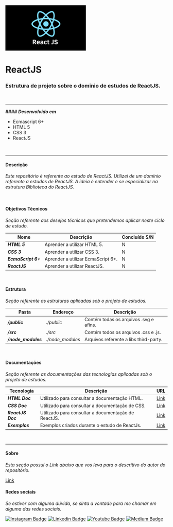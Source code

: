 <img src="https://github.com/DiegoJCordeiro/DiegoJCordeiro/blob/main/assets/reactjs_logo.png" width=250>

# ReactJS

### Estrutura de projeto sobre o dominio de estudos de ReactJS.

</br>

<hr>


**#### ***Desenvolvido em*****

- Ecmascript 6+
- HTML 5
- CSS 3
- ReactJS

</br>

<hr>


#### **Descrição**

*Este repositório é referente ao estudo de ReactJS. Utilizei de um dominio referente a estudos de ReactJS.
A ideia é entender e se especializar na estrutura Biblioteca do ReactJS.*

</br>

#### **Objetivos Técnicos**

*Seção referente aos desejos técnicos que pretendemos aplicar neste ciclo de estudo.*

| Nome                | Descrição                                   | Concluído S/N |
|---------------------| ------------------------------------------- | ------------- |
| ***HTML 5***        | Aprender a utilizar HTML 5.                 | N             |
| ***CSS 3***         | Aprender a utilizar CSS 3.                  | N             |
| ***EcmaScript 6+*** | Aprender a utilizar EcmaScript 6+.                  | N             |
| ***ReactJS***       | Aprender a utilizar ReactJS.                  | N             |

</br>

#### **Estrutura**

*Seção referente as estruturas aplicadas sob o projeto de estudos.*

| Pasta               | Endereço          | Descrição                              |
|---------------------| ----------------- |----------------------------------------|
| ***/public***       | *./public*       | Contém todas os arquivos .svg e afins. |
| ***/src***          | *./src*      | Contém todos os arquivos .css e .js.   |
| ***/node_modules*** | *./node_modules*        | Arquivos referente a libs third-party. |

</br>

#### **Documentações**

*Seção referente as documentações das tecnologias aplicadas sob o projeto de estudos.*

| Tecnologia        | Descrição                                           | URL                                                          |
|-------------------|-----------------------------------------------------| ------------------------------------------------------------ |
| ***HTML Doc***    | Utilizado para consultar a documentação HTML.       | [Link](https://developer.mozilla.org/pt-BR/docs/Web/HTML)                     |
| ***CSS Doc***     | Utilizado para consultar a documentação de CSS.     | [Link](https://developer.mozilla.org/pt-BR/docs/Web/CSS) |
| ***ReactJS Doc*** | Utilizado para consultar a documentação de ReactJS. | [Link](https://react.dev/learn) |
| ***Exemplos***    | Exemplos criados durante o estudo de ReactJs.       | [Link](./docs/pages/Examples.md)                             |

</br>

<hr>


#### **Sobre**

*Esta seção possuí o Link abaixo que vos leva para o descritivo do autor do repositório.*

[Link](./docs/pages/Author.md)

#### **Redes sociais**

*Se estiver com alguma dúvida, se sinta a vontade para me chamar em alguma das redes sociais.*

[![Instagram Badge](https://img.shields.io/badge/-instagram-red?style=for-the-badge&logo=instagram&logoColor=white&link=https://github.com/DiegoJCordeiro)](https://www.instagram.com/developer.mano/) [![Linkedin Badge](https://img.shields.io/badge/-Linkedin-blue?style=for-the-badge&logo=Linkedin&logoColor=white&link=https://github.com/DiegoJCordeiro)](https://www.linkedin.com/in/diego-cordeiro-552948229/) [![Youtube Badge](https://img.shields.io/badge/-Youtube-red?style=for-the-badge&logo=Youtube&logoColor=white&link=https://github.com/DiegoJCordeiro)](https://www.youtube.com/@manodev5540) [![Medium Badge](https://img.shields.io/badge/-Medium-black?style=for-the-badge&logo=Medium&logoColor=white&link=https://github.com/DiegoJCordeiro)](https://medium.com/@diegocordeiro.contatos) 